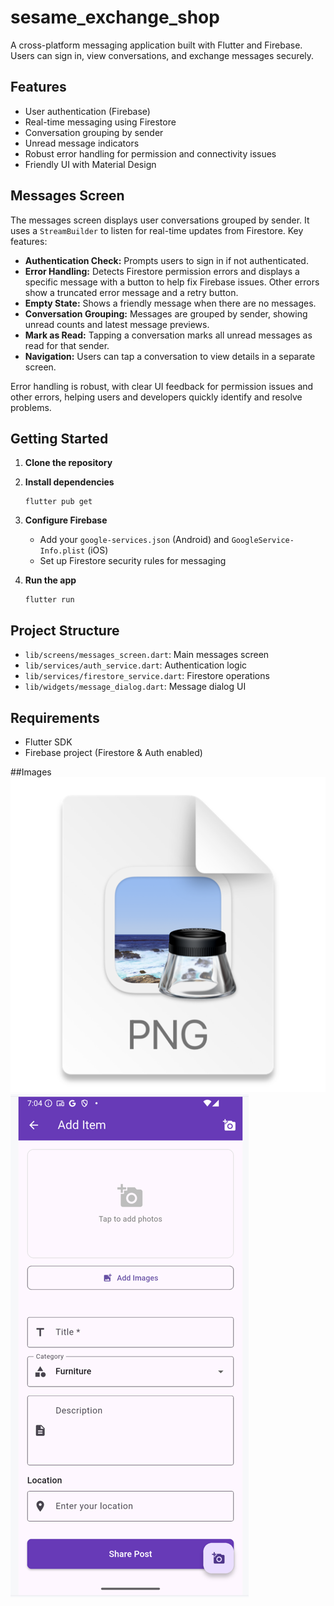 # sesame_exchange_shop

A cross-platform messaging application built with Flutter and Firebase. Users can sign in, view conversations, and exchange messages securely.

## Features

- User authentication (Firebase)
- Real-time messaging using Firestore
- Conversation grouping by sender
- Unread message indicators
- Robust error handling for permission and connectivity issues
- Friendly UI with Material Design

## Messages Screen

The messages screen displays user conversations grouped by sender. It uses a `StreamBuilder` to listen for real-time updates from Firestore. Key features:

- **Authentication Check:** Prompts users to sign in if not authenticated.
- **Error Handling:** Detects Firestore permission errors and displays a specific message with a button to help fix Firebase issues. Other errors show a truncated error message and a retry button.
- **Empty State:** Shows a friendly message when there are no messages.
- **Conversation Grouping:** Messages are grouped by sender, showing unread counts and latest message previews.
- **Mark as Read:** Tapping a conversation marks all unread messages as read for that sender.
- **Navigation:** Users can tap a conversation to view details in a separate screen.

Error handling is robust, with clear UI feedback for permission issues and other errors, helping users and developers quickly identify and resolve problems.

## Getting Started

1. **Clone the repository**
2. **Install dependencies**
   ```
   flutter pub get
   ```
3. **Configure Firebase**
   - Add your `google-services.json` (Android) and `GoogleService-Info.plist` (iOS)
   - Set up Firestore security rules for messaging

4. **Run the app**
   ```
   flutter run
   ```

## Project Structure

- `lib/screens/messages_screen.dart`: Main messages screen
- `lib/services/auth_service.dart`: Authentication logic
- `lib/services/firestore_service.dart`: Firestore operations
- `lib/widgets/message_dialog.dart`: Message dialog UI

## Requirements

- Flutter SDK
- Firebase project (Firestore & Auth enabled)

##Images
![img.png](img.png)
![img_1.png](img_1.png)
